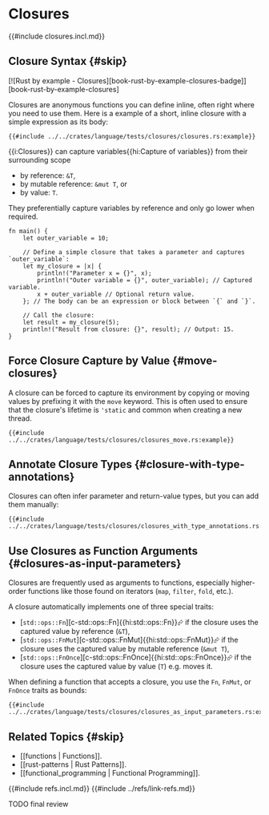 # Closures

{{#include closures.incl.md}}

## Closure Syntax {#skip}

[![Rust by example - Closures][book-rust-by-example-closures-badge]][book-rust-by-example-closures]

Closures are anonymous functions you can define inline, often right where you need to use them.
Here is a example of a short, inline closure with a simple expression as its body:

```rust,editable
{{#include ../../crates/language/tests/closures/closures.rs:example}}
```

{{i:Closures}} can capture variables{{hi:Capture of variables}} from their surrounding scope

- by reference: `&T`,
- by mutable reference: `&mut T`, or
- by value: `T`.

They preferentially capture variables by reference and only go lower when required.

```rust,editable
fn main() {
    let outer_variable = 10;

    // Define a simple closure that takes a parameter and captures `outer_variable`:
    let my_closure = |x| {
        println!("Parameter x = {}", x);
        println!("Outer variable = {}", outer_variable); // Captured variable.
        x + outer_variable // Optional return value.
    }; // The body can be an expression or block between `{` and `}`.

    // Call the closure:
    let result = my_closure(5);
    println!("Result from closure: {}", result); // Output: 15.
}
```

## Force Closure Capture by Value {#move-closures}

A closure can be forced to capture its environment by copying or moving values by prefixing it with the `move` keyword.
This is often used to ensure that the closure's lifetime is `'static` and common when creating a new thread.

```rust,editable
{{#include ../../crates/language/tests/closures/closures_move.rs:example}}
```

## Annotate Closure Types {#closure-with-type-annotations}

Closures can often infer parameter and return-value types, but you can add them manually:

```rust,editable
{{#include ../../crates/language/tests/closures/closures_with_type_annotations.rs:example}}
```

## Use Closures as Function Arguments {#closures-as-input-parameters}

Closures are frequently used as arguments to functions, especially higher-order functions like those found on iterators (`map`, `filter`, `fold`, etc.).

A closure automatically implements one of three special traits:

- [`std::ops::Fn`][c-std::ops::Fn]{{hi:std::ops::Fn}}⮳ if the closure uses the captured value by reference (`&T`),
- [`std::ops::FnMut`][c-std::ops::FnMut]{{hi:std::ops::FnMut}}⮳ if the closure uses the captured value by mutable reference (`&mut T`),
- [`std::ops::FnOnce`][c-std::ops::FnOnce]{{hi:std::ops::FnOnce}}⮳ if the closure uses the captured value by value (`T`) e.g. moves it.

When defining a function that accepts a closure, you use the `Fn`, `FnMut`, or `FnOnce` traits as bounds:

```rust,editable
{{#include ../../crates/language/tests/closures/closures_as_input_parameters.rs:example}}
```

## Related Topics {#skip}

- [[functions | Functions]].
- [[rust-patterns | Rust Patterns]].
- [[functional_programming | Functional Programming]].

{{#include refs.incl.md}}
{{#include ../refs/link-refs.md}}

<div class="hidden">
TODO final review
</div>
